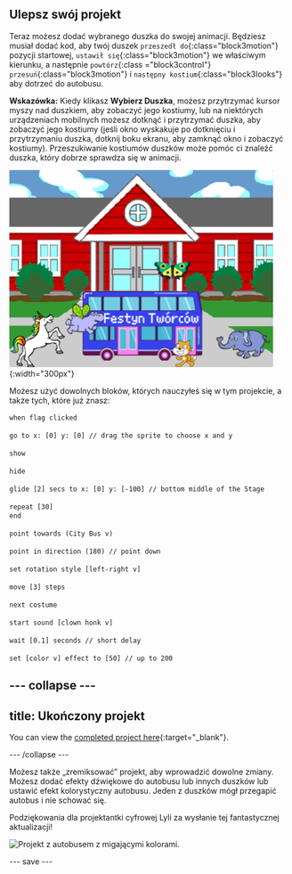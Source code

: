 ## Ulepsz swój projekt

Teraz możesz dodać wybranego duszka do swojej animacji. Będziesz musiał dodać kod, aby twój duszek `przeszedł do`{:class="block3motion"} pozycji startowej, `ustawił się`{:class="block3motion"} we właściwym kierunku, a następnie `powtórz`{:class ="block3control"} `przesuń`{:class="block3motion"} i `następny kostium`{:class="block3looks"} aby dotrzeć do autobusu.

**Wskazówka:** Kiedy klikasz **Wybierz Duszka**, możesz przytrzymać kursor myszy nad duszkiem, aby zobaczyć jego kostiumy, lub na niektórych urządzeniach mobilnych możesz dotknąć i przytrzymać duszka, aby zobaczyć jego kostiumy (jeśli okno wyskakuje po dotknięciu i przytrzymaniu duszka, dotknij boku ekranu, aby zamknąć okno i zobaczyć kostiumy). Przeszukiwanie kostiumów duszków może pomóc ci znaleźć duszka, który dobrze sprawdza się w animacji.

![Inne duszki zmierzają w stronę autobusu z tekstem "Maker Festival".](images/bus-upgrade.png){:width="300px"}

Możesz użyć dowolnych bloków, których nauczyłeś się w tym projekcie, a także tych, które już znasz:

```blocks3
when flag clicked

go to x: [0] y: [0] // drag the sprite to choose x and y

show

hide

glide [2] secs to x: [0] y: [-100] // bottom middle of the Stage

repeat [30]
end

point towards (City Bus v)

point in direction (180) // point down

set rotation style [left-right v]

move [3] steps

next costume

start sound [clown honk v]

wait [0.1] seconds // short delay

set [color v] effect to [50] // up to 200
```

--- collapse ---
---
title: Ukończony projekt
---

You can view the [completed project here](https://scratch.mit.edu/projects/724160134/){:target="_blank"}.

--- /collapse ---

Możesz także „zremiksować” projekt, aby wprowadzić dowolne zmiany. Możesz dodać efekty dźwiękowe do autobusu lub innych duszków lub ustawić efekt kolorystyczny autobusu. Jeden z duszków mógł przegapić autobus i nie schować się.

Podziękowania dla projektantki cyfrowej Lyli za wysłanie tej fantastycznej aktualizacji!

![Projekt z autobusem z migającymi kolorami.](images/Lyla-bus.gif)

--- save ---
